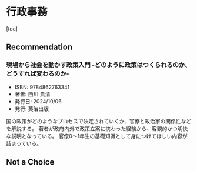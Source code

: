 # 行政事務

[toc]

## Recommendation

### 現場から社会を動かす政策入門 -どのように政策はつくられるのか、どうすれば変わるのか-

- ISBN: 9784862763341
- 著者: 西川 貴清
- 発行日: 2024/10/06
- 発行: 英治出版

国の政策がどのようなプロセスで決定されていくか、官僚と政治家の関係性などを解説する。
著者が政府内外で政策立案に携わった経験から、客観的かつ明快な説明となっている。
官僚0〜1年生の基礎知識として身につけてほしい内容が詰まっている。

## Not a Choice
